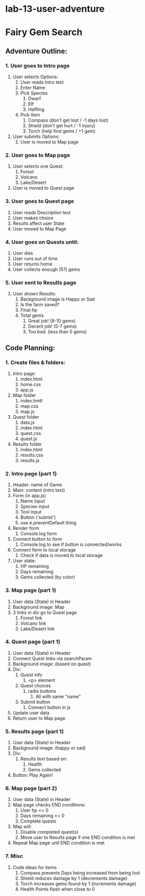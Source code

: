 # lab-13-user-adventure

# Fairy Gem Search

## Adventure Outline:
### 1. User goes to Intro page

1. User selects Options:
    1. User reads Intro text
    1. Enter Name
    1. Pick Species
        1. Dwarf
        1. Elf
        1. Halfling
    1. Pick Item
        1. Compass (don't get lost / -1 days lost)
        1. Shield (don't get hurt / -1 injury)
        1. Torch (help find gems / +1 gem)
1. User submits Options:
    1. User is moved to Map page 

### 2. User goes to Map page
1. User selects one Quest:
    1. Forest
    2. Volcano
    3. Lake/Desert
1. User is moved to Quest page

### 3. User goes to Quest page
1. User reads Description text
1. User makes choice
1. Results affect user State
1. User moved to Map Page

### 4. User goes on Quests until:
1. User dies
1. User runs out of time
1. User returns home
1. User collects enough (5?) gems

### 5. User sent to Results page
1. User shown Resutls:
    1. Background image is Happy or Sad
    1. Is the farm saved?
    1. Final hp
    1. Total gems
        1. Great job! (8-10 gems)
        1. Decent job! (5-7 gems)
        1. Too bad. (less than 5 gems)

## Code Planning:

### 1. Create files & folders:
1. Intro page:
    1. index.html
    1. home.css
    1. app.js
1. Map folder
    1. index.hmtl
    1. map.css
    1. map.js
1. Quest folder
    1. data.js
    1. index.html
    1. quest.css
    1. quest.js
1. Results folder
    1. index.html
    1. results.css
    1. results.js

### 2. Intro page (part 1)
1. Header: name of Game
1. Main: content (intro text)
1. Form (in app.js)
    1. Name input
    1. Species input
    1. Tool input
    1. Button ('submit')
    1. use e.preventDefault thing
1. Render form
    1. Console.log form
1. Connect button to form
    1. Console.log to see if button is connected/works
1. Connect form to local storage
    1. Check if data is moved to local storage
1. User state:
    1. HP remaining
    1. Days remaining
    1. Gems collected (by color)

### 3. Map page (part 1)
1. User data (State) in Header
1. Background image: Map
1. 3 links in div go to Quest page
    1. Forest link
    1. Volcano link
    1. Lake/Desert link

### 4. Quest page (part 1)
1. User data (State) in Header
1. Connect Quest links via searchParam
1. Background image: (based on quest)
1. Div:
    1. Quest info
        1. <p\> element
    1. Quest choices
        1. radio buttons
            1. All with same "name"
    1. Submit button
        1. Connect button in js
1. Update user data
1. Return user to Map page

### 5. Results page (part 1)
1. User data (State) in Header
1. Background image: (happy or sad)
1. Div:
    1. Results text based on:
        1. Health
        1. Gems collected
1. Button: Play Again!

### 6. Map page (part 2)
1. User data (State) in Header
1. Map page checks END conditions:
    1. User hp <= 0
    1. Days remaining <= 0
    1. Complete quests
1. Map will:
    1. Disable completed quest(s)
    1. Move user to Results page if one END condition is met
1. Repeat Map page untl END condition is met

### 7. Misc
1. Code ideas for items
    1. Compass prevents Days being increased from being lost
    1. Shield reduces damage by 1 (decrements damage)
    1. Torch increases gems found by 1 (increments damage)
    1. Health Points flash when close to 0
